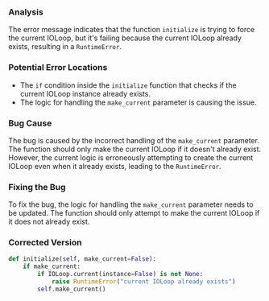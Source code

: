 ### Analysis
The error message indicates that the function `initialize` is trying to force the current IOLoop, but it's failing because the current IOLoop already exists, resulting in a `RuntimeError`.

### Potential Error Locations
- The `if` condition inside the `initialize` function that checks if the current IOLoop instance already exists.
- The logic for handling the `make_current` parameter is causing the issue.

### Bug Cause
The bug is caused by the incorrect handling of the `make_current` parameter. The function should only make the current IOLoop if it doesn't already exist. However, the current logic is erroneously attempting to create the current IOLoop even when it already exists, leading to the `RuntimeError`.

### Fixing the Bug
To fix the bug, the logic for handling the `make_current` parameter needs to be updated. The function should only attempt to make the current IOLoop if it does not already exist.

### Corrected Version
```python
def initialize(self, make_current=False):
    if make_current:
        if IOLoop.current(instance=False) is not None:
            raise RuntimeError("current IOLoop already exists")
        self.make_current()

```